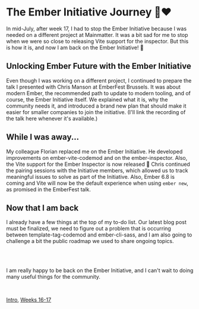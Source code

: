 # The Ember Initiative Journey 🐹❤️

In mid-July, after week 17, I had to stop the Ember Initiative because I was needed on a different project at Mainmatter. It was a bit sad for me to stop when we were so close to releasing Vite support for the inspector. But this is how it is, and now I am back on the Ember Initiative! 🎉

## Unlocking Ember Future with the Ember Initiative

Even though I was working on a different project, I continued to prepare the talk I presented with Chris Manson at EmberFest Brussels. It was about modern Ember, the recommended path to update to modern tooling, and of course, the Ember Initiative itself. We explained what it is, why the community needs it, and introduced a brand new plan that should make it easier for smaller companies to join the initiative. (I'll link the recording of the talk here whenever it's available.)

## While I was away...

My colleague Florian replaced me on the Ember Initiative. He developed improvements on ember-vite-codemod and on the ember-inspector. Also, the Vite support for the Ember Inspector is now released 🎉 Chris continued the pairing sessions with the Initiative members, which allowed us to track meaningful issues to solve as part of the Initiative. Also, Ember 6.8 is coming and Vite will now be the default experience when using `ember new`, as promised in the EmberFest talk.

## Now that I am back

I already have a few things at the top of my to-do list. Our latest blog post must be finalized, we need to figure out a problem that is occurring between template-tag-codemod and ember-cli-sass, and I am also going to challenge a bit the public roadmap we used to share ongoing topics.

<br />
<br />

I am really happy to be back on the Ember Initiative, and I can't wait to doing many useful things for the community.

<br />

[Intro](https://github.com/BlueCutOfficial/BlueCutOfficial/blob/main/articles/ember-initiative-journey/intro.md), 
[Weeks 16-17](https://github.com/BlueCutOfficial/BlueCutOfficial/blob/main/articles/ember-initiative-journey/weeks-16-17.md)
